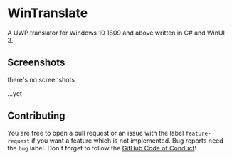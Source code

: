 # WinTranslate
A UWP translator for Windows 10 1809 and above written in C# and WinUI 3.
## Screenshots
there's no screenshots

...yet
## Contributing
You are free to open a pull request or an issue with the label ```feature-request``` if you want a feature which is not implemented. Bug reports need the ```bug``` label. Don't forget to follow the [GitHub Code of Conduct](https://docs.github.com/en/site-policy/github-terms/github-event-code-of-conduct)!
